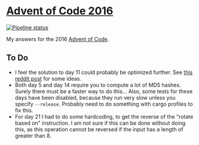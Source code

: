 # [Advent of Code 2016](https://adventofcode.com/2016)

[![Pipeline status][workflows-CI-badge]][actions]

My answers for the 2016 [Advent of Code](https://adventofcode.com/2016).

## To Do

* I feel the solution to day 11 could probably be optimized further. See [this reddit post][day-11-spoilers-1] for some ideas.
* Both day 5 and day 14 require you to compute a lot of MD5 hashes. Surely there must be a faster way to do this... Also, some tests for these days have been disabled, because they run very slow unless you specify `--release`. Probably need to do something with cargo profiles to fix this.
* For day 21 I had to do some hardcoding, to get the reverse of the "rotate based on" instruction. I am not sure if this can be done without doing this, as this operation cannot be reversed if the input has a length of greater than 8.


[workflows-CI-badge]: https://github.com/rjvdw/advent-of-code/workflows/CI%202016/badge.svg
[actions]: https://github.com/rjvdw/advent-of-code/actions?query=workflow%3A%22CI+2016%22
[day-11-spoilers-1]: https://www.reddit.com/r/adventofcode/comments/5hoia9/2016_day_11_solutions/db1v1ws
